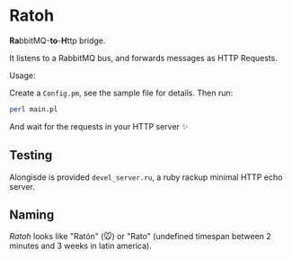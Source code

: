 Ratoh
=====

**Ra**bbitMQ-**to**-**H**ttp bridge.

It listens to a RabbitMQ bus, and forwards messages as HTTP Requests.

Usage:

Create a `Config.pm`, see the sample file for details. Then run:

```bash
perl main.pl
```

And wait for the requests in your HTTP server ✨

Testing
----

Alongisde is provided `devel_server.ru`, a ruby rackup minimal HTTP echo server.


Naming
------

_Ratoh_ looks like "Ratón" (🐭) or "Rato" (undefined timespan between 2 minutes
 and 3 weeks in latin america).
